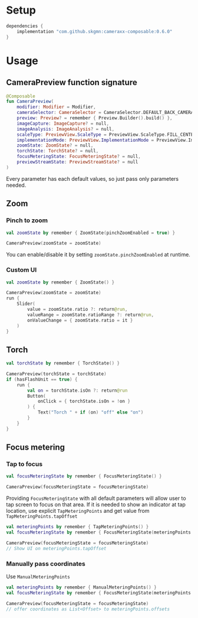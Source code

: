 # Setup

```gradle
dependencies {
    implementation "com.github.skgmn:cameraxx-composable:0.6.0"
}
```

# Usage

## CameraPreview function signature

```kotlin
@Composable
fun CameraPreview(
    modifier: Modifier = Modifier,
    cameraSelector: CameraSelector = CameraSelector.DEFAULT_BACK_CAMERA,
    preview: Preview? = remember { Preview.Builder().build() },
    imageCapture: ImageCapture? = null,
    imageAnalysis: ImageAnalysis? = null,
    scaleType: PreviewView.ScaleType = PreviewView.ScaleType.FILL_CENTER,
    implementationMode: PreviewView.ImplementationMode = PreviewView.ImplementationMode.PERFORMANCE,
    zoomState: ZoomState? = null,
    torchState: TorchState? = null,
    focusMeteringState: FocusMeteringState? = null,
    previewStreamState: PreviewStreamState? = null
)
```

Every parameter has each default values, so just pass only parameters needed.

## Zoom

### Pinch to zoom

```kotlin
val zoomState by remember { ZoomState(pinchZoomEnabled = true) }

CameraPreview(zoomState = zoomState)
```

You can enable/disable it by setting `zoomState.pinchZoomEnabled` at runtime.

### Custom UI

```kotlin
val zoomState by remember { ZoomState() }

CameraPreview(zoomState = zoomState)
run {
    Slider(
        value = zoomState.ratio ?: return@run,
        valueRange = zoomState.ratioRange ?: return@run,
        onValueChange = { zoomState.ratio = it }
    )
}
```

## Torch

```kotlin
val torchState by remember { TorchState() }

CameraPreview(torchState = torchState)
if (hasFlashUnit == true) {
    run {
        val on = torchState.isOn ?: return@run
        Button(
            onClick = { torchState.isOn = !on }
        ) {
            Text("Torch " + if (on) "off" else "on")
        }
    }
}
```

## Focus metering

### Tap to focus

```kotlin
val focusMeteringState by remember { FocusMeteringState() }

CameraPreview(focusMeteringState = focusMeteringState)
```

Providing `FocusMeteringState` with all default parameters will allow user to tap screen to focus on that area.
If it is needed to show an indicator at tap location, use explicit `TapMeteringPoints` and get value from `TapMeteringPoints.tapOffset`

```kotlin
val meteringPoints by remember { TapMeteringPoints() }
val focusMeteringState by remember { FocusMeteringState(meteringPoints = meteringPoints) }

CameraPreview(focusMeteringState = focusMeteringState)
// Show UI on meteringPoints.tapOffset
```

### Manually pass coordinates

Use `ManualMeteringPoints`

```kotlin
val meteringPoints by remember { ManualMeteringPoints() }
val focusMeteringState by remember { FocusMeteringState(meteringPoints = meteringPoints) }

CameraPreview(focusMeteringState = focusMeteringState)
// offer coordinates as List<Offset> to meteringPoints.offsets
```
